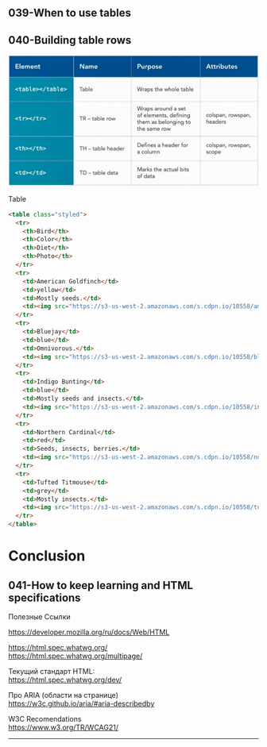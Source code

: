 ## 039-When to use tables

## 040-Building table rows

<img src="img/table.jpg" alt="drawing" width="600"/>

Table

```html
<table class="styled">
  <tr>
    <th>Bird</th>
    <th>Color</th>
    <th>Diet</th>
    <th>Photo</th>
  </tr>
  <tr>
    <td>American Goldfinch</td>
    <td>yellow</td>
    <td>Mostly seeds.</td>
    <td><img src="https://s3-us-west-2.amazonaws.com/s.cdpn.io/10558/american-goldfinch.jpg" alt="american-goldfinch" width="360" height="261" ></td>
  </tr>
  <tr>
    <td>Bluejay</td>
    <td>blue</td>
    <td>Omnivorous.</td>
    <td><img src="https://s3-us-west-2.amazonaws.com/s.cdpn.io/10558/blue-jay.jpg" alt="" width="360" height="529" ></td>
  </tr>
  <tr>
    <td>Indigo Bunting</td>
    <td>blue</td>
    <td>Mostly seeds and insects.</td>
    <td><img src="https://s3-us-west-2.amazonaws.com/s.cdpn.io/10558/indigo-bunting.jpg" alt="" width="360" height="255" ></td>
  </tr>
  <tr>
    <td>Northern Cardinal</td>
    <td>red</td>
    <td>Seeds, insects, berries.</td>
    <td><img src="https://s3-us-west-2.amazonaws.com/s.cdpn.io/10558/northern-cardinal.jpg" alt="" width="360" height="240" ></td>
  </tr>
  <tr>
    <td>Tufted Titmouse</td>
    <td>grey</td>
    <td>Mostly insects.</td>
    <td><img src="https://s3-us-west-2.amazonaws.com/s.cdpn.io/10558/tufted-titmouse.jpg" alt="" width="360" height="531" ></td>
  </tr>
</table>
```

# Conclusion

## 041-How to keep learning and HTML specifications

Полезные Ссылки

https://developer.mozilla.org/ru/docs/Web/HTML

https://html.spec.whatwg.org/  
https://html.spec.whatwg.org/multipage/

Текущий стандарт HTML:  
https://html.spec.whatwg.org/dev/  

Про ARIA (области на странице)  
https://w3c.github.io/aria/#aria-describedby

W3C Recomendations  
https://www.w3.org/TR/WCAG21/  

---